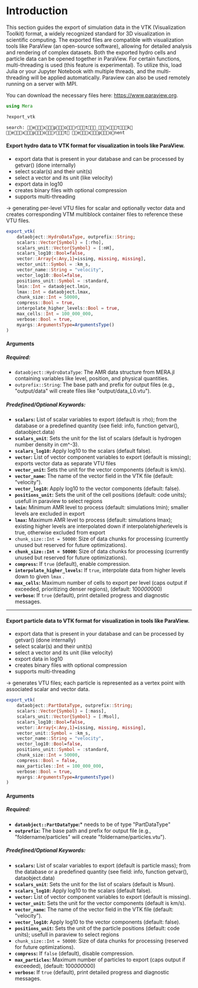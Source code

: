 # Introduction

This section guides the export of simulation data in the VTK (Visualization Toolkit) format, a widely recognized standard for 3D visualization in scientific computing. The exported files are compatible with visualization tools like ParaView (an open-source software), allowing for detailed analysis and rendering of complex datasets. Both the exported hydro cells and particle data can be opened together in ParaView. For certain functions, multi-threading is used (this feature is experimental). To utilize this, load Julia or your Jupyter Notebook with multiple threads, and the multi-threading will be applied automatically. Paraview can also be used remotely running on a server with MPI.

You can download the necessary files here: https://www.paraview.org.


```julia
using Mera
```


```julia
?export_vtk
```

    search: export_vtk export exponent
    





#### Export hydro data to VTK format for visualization in tools like ParaView.

  * export data that is present in your database and can be processed by getvar() (done internally)
  * select scalar(s) and their unit(s)
  * select a vector and its unit (like velocity)
  * export data in log10
  * creates binary files with optional compression
  * supports multi-threading

-> generating per-level VTU files for scalar and optionally vector data  and creates corresponding VTM multiblock container files to reference these VTU files.

```julia
export_vtk(
    dataobject::HydroDataType, outprefix::String;
    scalars::Vector{Symbol} = [:rho],
    scalars_unit::Vector{Symbol} = [:nH],
    scalars_log10::Bool=false,
    vector::Array{<:Any,1}=issing, missing, missing],
    vector_unit::Symbol = :km_s,
    vector_name::String = "velocity",
    vector_log10::Bool=false,
    positions_unit::Symbol = :standard,
    lmin::Int = dataobject.lmin,
    lmax::Int = dataobject.lmax,
    chunk_size::Int = 50000,
    compress::Bool = true,
    interpolate_higher_levels::Bool = true,
    max_cells::Int = 100_000_000,
    verbose::Bool = true,
    myargs::ArgumentsType=ArgumentsType()
)
```

#### Arguments

##### Required:

  * `dataobject::HydroDataType`: The AMR data structure from MERA.jl containing variables like level, position, and physical quantities.
  * `outprefix::String`: The base path and prefix for output files (e.g., "output/data" will create files like "output/data_L0.vtu").

##### Predefined/Optional Keywords:

  * **`scalars`:** List of scalar variables to export (default is :rho);  from the database or a predefined quantity (see field: info, function getvar(), dataobject.data)
  * **`scalars_unit`**: Sets the unit for the list of scalars (default is hydrogen number density in cm^-3).
  * **`scalars_log10`:** Apply log10 to the scalars (default false).
  * **`vector`:** List of vector component variables to export (default is missing); exports vector data as separate VTU files
  * **`vector_unit`:** Sets the unit for the vector components (default is km/s).
  * **`vector_name`:** The name of the vector field in the VTK file (default: "velocity").
  * **`vector_log10`:** Apply log10 to the vector components (default: false).
  * **`positions_unit`:** Sets the unit of the cell positions (default: code units); usefull in paraview to select regions
  * **`lmin`:** Minimum AMR level to process (default: simulations lmin); smaller levels are excluded in export
  * **`lmax`:** Maximum AMR level to process (default: simulations lmax); existing higher levels are interpolated down if interpolate*higher*levels is true, otherwise excluded from export
  * `chunk_size::Int = 50000`: Size of data chunks for processing (currently unused but reserved for future optimizations).
  * **`chunk_size::Int = 50000`:** Size of data chunks for processing (currently unused but reserved for future optimizations).
  * **`compress`:** If `true` (default), enable compression.
  * **`interpolate_higher_levels`:** If `true`, interpolate data from higher levels down to given `lmax` .
  * **`max_cells`:** Maximum number of cells to export per level (caps output if exceeded, prioritizing denser regions), (default: 100*000*000)
  * **`verbose`:** If `true` (default), print detailed progress and diagnostic messages.

---

#### Export particle data to VTK format for visualization in tools like ParaView.

  * export data that is present in your database and can be processed by getvar() (done internally)
  * select scalar(s) and their unit(s)
  * select a vector and its unit (like velocity)
  * export data in log10
  * creates binary files with optional compression
  * supports multi-threading

-> generates VTU files; each particle is represented as a vertex point  with associated scalar and vector data.

```julia
export_vtk(
    dataobject::PartDataType, outprefix::String;
    scalars::Vector{Symbol} = [:mass],
    scalars_unit::Vector{Symbol} = [:Msol],
    scalars_log10::Bool=false,
    vector::Array{<:Any,1}=issing, missing, missing],
    vector_unit::Symbol = :km_s,
    vector_name::String = "velocity",
    vector_log10::Bool=false,
    positions_unit::Symbol = :standard,
    chunk_size::Int = 50000,
    compress::Bool = false,
    max_particles::Int = 100_000_000,
    verbose::Bool = true,
    myargs::ArgumentsType=ArgumentsType()
)
```

#### Arguments

##### Required:

  * **`dataobject::PartDataType`:*** needs to be of type "PartDataType"
  * **`outprefix`:** The base path and prefix for output file (e.g., "foldername/particles" will create "foldername/particles.vtu").

##### Predefined/Optional Keywords:

  * **`scalars`:** List of scalar variables to export (default is particle mass);  from the database or a predefined quantity (see field: info, function getvar(), dataobject.data)
  * **`scalars_unit`**: Sets the unit for the list of scalars (default is Msun).
  * **`scalars_log10`:** Apply log10 to the scalars (default false).
  * **`vector`:** List of vector component variables to export (default is missing).
  * **`vector_unit`:** Sets the unit for the vector components (default is km/s).
  * **`vector_name`:** The name of the vector field in the VTK file (default: "velocity").
  * **`vector_log10`:** Apply log10 to the vector components (default: false).
  * **`positions_unit`:** Sets the unit of the particle positions (default: code units); usefull in paraview to select regions
  * `chunk_size::Int = 50000`: Size of data chunks for processing (reserved for future optimizations).
  * **`compress`:** If `false` (default), disable compression.
  * **`max_particles`:** Maximum number of particles to export (caps output if exceeded), (default: 100*000*000)
  * **`verbose`:** If `true` (default), print detailed progress and diagnostic messages.





```julia

```

